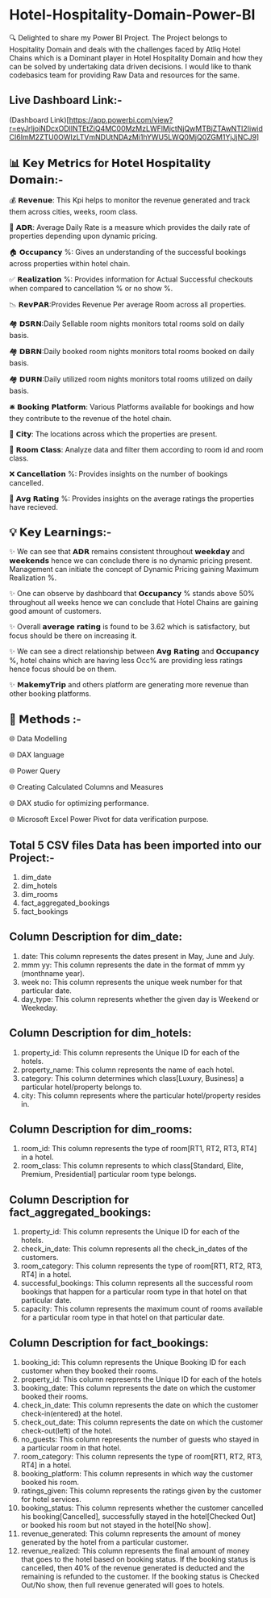 # Hotel-Hospitality-Domain-Power-BI

🔍 Delighted to share my Power BI Project. The Project belongs to Hospitality Domain and deals with the challenges faced by Atliq Hotel Chains which is a Dominant player in Hotel Hospitality Domain and how they can be solved by undertaking data driven decisions. I would like to thank codebasics team for providing Raw Data and resources for the same.

## Live Dashboard Link:-

(Dashboard Link)[https://app.powerbi.com/view?r=eyJrIjoiNDcxODllNTEtZjQ4MC00MzMzLWFlMjctNjQwMTBjZTAwNTI2IiwidCI6ImM2ZTU0OWIzLTVmNDUtNDAzMi1hYWU5LWQ0MjQ0ZGM1YjJjNCJ9]


## 📊 𝗞𝗲𝘆 𝗠𝗲𝘁𝗿𝗶𝗰𝘀 for 𝗛𝗼𝘁𝗲𝗹 𝗛𝗼𝘀𝗽𝗶𝘁𝗮𝗹𝗶𝘁𝘆 𝗗𝗼𝗺𝗮𝗶𝗻:-

💰 𝗥𝗲𝘃𝗲𝗻𝘂𝗲: This Kpi helps to monitor the revenue generated and track them across cities, weeks, room class.

📅 𝗔𝗗𝗥: Average Daily Rate is a measure which provides the daily rate of properties depending upon dynamic pricing.

🏠 𝗢𝗰𝗰𝘂𝗽𝗮𝗻𝗰𝘆 %: Gives an understanding of the successful bookings across properties within hotel chain.

✅ 𝗥𝗲𝗮𝗹𝗶𝘇𝗮𝘁𝗶𝗼𝗻 %: Provides information for Actual Successful checkouts when compared to cancellation % or no show %.

📉 𝗥𝗲𝘃𝗣𝗔𝗥:Provides Revenue Per average Room across all properties.

🏘️ 𝗗𝗦𝗥𝗡:Daily Sellable room nights monitors total rooms sold on daily basis.

🏘️ 𝗗𝗕𝗥𝗡:Daily booked room nights monitors total rooms booked on daily basis. 

🏘️ 𝗗𝗨𝗥𝗡:Daily utilized room nights monitors total rooms utilized on daily basis.

🛎️ 𝗕𝗼𝗼𝗸𝗶𝗻𝗴 𝗣𝗹𝗮𝘁𝗳𝗼𝗿𝗺: Various Platforms available for bookings and how they contribute to the revenue of the hotel chain.

🌆 𝗖𝗶𝘁𝘆: The locations across which the properties are present.

🚪 𝗥𝗼𝗼𝗺 𝗖𝗹𝗮𝘀𝘀: Analyze data and filter them according to room id and room class.

❌ 𝗖𝗮𝗻𝗰𝗲𝗹𝗹𝗮𝘁𝗶𝗼𝗻 %: Provides insights on the number of bookings cancelled.

🌟 𝗔𝘃𝗴 𝗥𝗮𝘁𝗶𝗻𝗴 %: Provides insights on the average ratings the properties have recieved.


## 💡 𝗞𝗲𝘆 𝗟𝗲𝗮𝗿𝗻𝗶𝗻𝗴𝘀:-

✨ We can see that 𝗔𝗗𝗥 remains consistent throughout 𝘄𝗲𝗲𝗸𝗱𝗮𝘆 and 𝘄𝗲𝗲𝗸𝗲𝗻𝗱𝘀 hence we can conclude there is no dynamic pricing present. Management can initiate the concept of Dynamic Pricing gaining Maximum Realization %.

✨ One can observe by dashboard that 𝗢𝗰𝗰𝘂𝗽𝗮𝗻𝗰𝘆 % stands above 50% throughout all weeks hence we can conclude that Hotel Chains are gaining good amount of customers.

✨ Overall 𝗮𝘃𝗲𝗿𝗮𝗴𝗲 𝗿𝗮𝘁𝗶𝗻𝗴 is found to be 3.62 which is satisfactory, but focus should be there on increasing it.

✨ We can see a direct relationship between 𝗔𝘃𝗴 𝗥𝗮𝘁𝗶𝗻𝗴 and 𝗢𝗰𝗰𝘂𝗽𝗮𝗻𝗰𝘆 %, hotel chains which are having less Occ% are providing less ratings hence focus should be on them.

✨ 𝗠𝗮𝗸𝗲𝗺𝘆𝗧𝗿𝗶𝗽 and others platform are generating more revenue than other booking platforms.


## 🧭 𝗠𝗲𝘁𝗵𝗼𝗱𝘀 :-


🌐 Data Modelling

🌐 DAX language

🌐 Power Query

🌐 Creating Calculated Columns and Measures

🌐 DAX studio for optimizing performance.


🌐 Microsoft Excel Power Pivot for data verification purpose.


## Total 5 CSV files Data has been imported into our Project:-
1. dim_date
2. dim_hotels
3. dim_rooms
4. fact_aggregated_bookings
5. fact_bookings


## Column Description for dim_date:
1. date: This column represents the dates present in May, June and July.
2. mmm yy: This column represents the date in the format of mmm yy (monthname year).
3. week no: This column represents the unique week number for that particular date.
4. day_type: This column represents whether the given day is Weekend or Weekeday.



## Column Description for dim_hotels:
1. property_id: This column represents the Unique ID for each of the hotels.
2. property_name: This column represents the name of each hotel.
3. category: This column determines which class[Luxury, Business] a particular hotel/property belongs to. 
4. city: This column represents where the particular hotel/property resides in.



## Column Description for dim_rooms:
1. room_id: This column represents the type of room[RT1, RT2, RT3, RT4] in a hotel.
2. room_class: This column represents to which class[Standard, Elite, Premium, Presidential] particular room type belongs.


## Column Description for fact_aggregated_bookings:
1. property_id: This column represents the Unique ID for each of the hotels.
2. check_in_date: This column represents all the check_in_dates of the customers.
3. room_category: This column represents the type of room[RT1, RT2, RT3, RT4] in a hotel.
4. successful_bookings: This column represents all the successful room bookings that happen for a particular room type in that hotel on that particular date.
5. capacity: This column represents the maximum count of rooms available for a particular room type in that hotel on that particular date.



## Column Description for fact_bookings:
1. booking_id: This column represents the Unique Booking ID for each customer when they booked their rooms.
2. property_id: This column represents the Unique ID for each of the hotels
3. booking_date: This column represents the date on which the customer booked their rooms.
4. check_in_date: This column represents the date on which the customer check-in(entered) at the hotel.
5. check_out_date: This column represents the date on which the customer check-out(left) of the hotel.
6. no_guests: This column represents the number of guests who stayed in a particular room in that hotel.
7. room_category: This column represents the type of room[RT1, RT2, RT3, RT4] in a hotel.
8. booking_platform: This column represents in which way the customer booked his room.
9. ratings_given: This column represents the ratings given by the customer for hotel services.
10. booking_status: This column represents whether the customer cancelled his booking[Cancelled], successfully stayed in the hotel[Checked Out] or booked his room but not stayed in the hotel[No show].
11. revenue_generated: This column represents the amount of money generated by the hotel from a particular customer.
12. revenue_realized: This column represents the final amount of money that goes to the hotel based on booking status. If the booking status is cancelled, then 40% of the revenue generated is deducted and the remaining is refunded to the customer. If the booking status is Checked Out/No show, then full revenue generated will goes to hotels.
